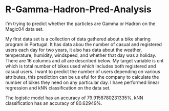# R-Gamma-Hadron-Pred-Analysis
I'm trying to predict whether the particles are Gamma or Hadron on the Magic04 data set. 

My first data set is a collection of data gathered about a bike sharing program in Portugal. It has data abou the number of casual and registered users each day for two years, it also has data about the weather, temperature, humidity, windspeed, and whether that day was a holiday. There are 16 columns and all are described below. My target variable is cnt which is total number of bikes used which includes both registered and casual users. I want to predict the number of users depending on various attributes, this prediction can be us eful for the company to calculate the number of bikes they need on any particular day. I have performed linear regression and kNN classification on the data set.

The logistic model has an accuracy of 79.9158780231335%.
kNN classification has an accuracy of 80.62949%.
